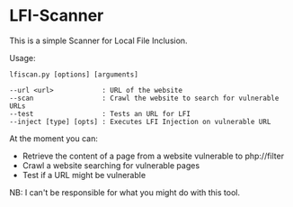 # LFI-Scanner

This is a simple Scanner for Local File Inclusion.

Usage: 

```
lfiscan.py [options] [arguments]

--url <url>            : URL of the website
--scan                 : Crawl the website to search for vulnerable URLs
--test                 : Tests an URL for LFI
--inject [type] [opts] : Executes LFI Injection on vulnerable URL
```

At the moment you can:

- Retrieve the content of a page from a website vulnerable to php://filter
- Crawl a website searching for vulnerable pages
- Test if a URL might be vulnerable


NB: I can't be responsible for what you might do with this tool.
